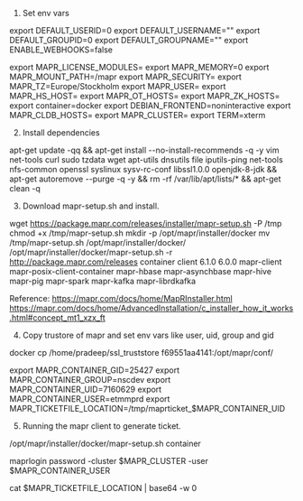 
1. Set env vars 

export DEFAULT_USERID=0
export DEFAULT_USERNAME=""
export DEFAULT_GROUPID=0
export DEFAULT_GROUPNAME=""
export ENABLE_WEBHOOKS=false


export MAPR_LICENSE_MODULES=
export MAPR_MEMORY=0
export MAPR_MOUNT_PATH=/mapr
export MAPR_SECURITY=
export MAPR_TZ=Europe/Stockholm
export MAPR_USER=
export MAPR_HS_HOST=
export MAPR_OT_HOSTS=
export MAPR_ZK_HOSTS=
export container=docker
export DEBIAN_FRONTEND=noninteractive
export MAPR_CLDB_HOSTS=
export MAPR_CLUSTER=
export TERM=xterm



2. Install dependencies 

apt-get update -qq && apt-get install --no-install-recommends -q -y vim net-tools curl sudo tzdata wget apt-utils dnsutils file iputils-ping net-tools nfs-common openssl syslinux sysv-rc-conf libssl1.0.0 openjdk-8-jdk && apt-get autoremove --purge -q -y && rm -rf /var/lib/apt/lists/* && apt-get clean -q



3. Download mapr-setup.sh and install.

wget https://package.mapr.com/releases/installer/mapr-setup.sh -P /tmp
chmod +x /tmp/mapr-setup.sh
mkdir -p /opt/mapr/installer/docker
mv /tmp/mapr-setup.sh /opt/mapr/installer/docker/
/opt/mapr/installer/docker/mapr-setup.sh -r http://package.mapr.com/releases container client 6.1.0 6.0.0 mapr-client mapr-posix-client-container mapr-hbase mapr-asynchbase mapr-hive mapr-pig mapr-spark mapr-kafka mapr-librdkafka

Reference:
https://mapr.com/docs/home/MapRInstaller.html
https://mapr.com/docs/home/AdvancedInstallation/c_installer_how_it_works.html#concept_mt1_xzx_ft



4. Copy trustore of mapr and set env vars like user, uid, group and gid

docker cp /home/pradeep/ssl_truststore f69551aa4141:/opt/mapr/conf/

export MAPR_CONTAINER_GID=25427
export MAPR_CONTAINER_GROUP=nscdev
export MAPR_CONTAINER_UID=7160629
export MAPR_CONTAINER_USER=etmmprd
export MAPR_TICKETFILE_LOCATION=/tmp/maprticket_$MAPR_CONTAINER_UID



5. Running the mapr client to generate ticket.

/opt/mapr/installer/docker/mapr-setup.sh container

maprlogin password -cluster $MAPR_CLUSTER -user $MAPR_CONTAINER_USER 

cat $MAPR_TICKETFILE_LOCATION | base64 -w 0
